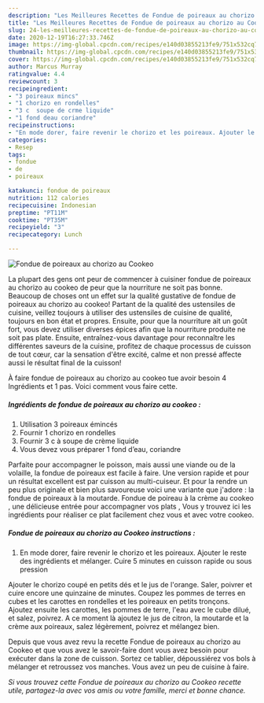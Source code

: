 ```yaml
---
description: "Les Meilleures Recettes de Fondue de poireaux au chorizo au Cookeo"
title: "Les Meilleures Recettes de Fondue de poireaux au chorizo au Cookeo"
slug: 24-les-meilleures-recettes-de-fondue-de-poireaux-au-chorizo-au-cookeo
date: 2020-12-19T16:27:33.746Z
image: https://img-global.cpcdn.com/recipes/e140d03855213fe9/751x532cq70/fondue-de-poireaux-au-chorizo-au-cookeo-photo-principale-de-la-recette.jpg
thumbnail: https://img-global.cpcdn.com/recipes/e140d03855213fe9/751x532cq70/fondue-de-poireaux-au-chorizo-au-cookeo-photo-principale-de-la-recette.jpg
cover: https://img-global.cpcdn.com/recipes/e140d03855213fe9/751x532cq70/fondue-de-poireaux-au-chorizo-au-cookeo-photo-principale-de-la-recette.jpg
author: Marcus Murray
ratingvalue: 4.4
reviewcount: 3
recipeingredient:
- "3 poireaux mincs"
- "1 chorizo en rondelles"
- "3 c  soupe de crme liquide"
- "1 fond deau coriandre"
recipeinstructions:
- "En mode dorer, faire revenir le chorizo et les poireaux. Ajouter le reste des ingrédients et mélanger. Cuire 5 minutes en cuisson rapide ou sous pression"
categories:
- Resep
tags:
- fondue
- de
- poireaux

katakunci: fondue de poireaux 
nutrition: 112 calories
recipecuisine: Indonesian
preptime: "PT11M"
cooktime: "PT35M"
recipeyield: "3"
recipecategory: Lunch

---
```



![Fondue de poireaux au chorizo au Cookeo](https://img-global.cpcdn.com/recipes/e140d03855213fe9/751x532cq70/fondue-de-poireaux-au-chorizo-au-cookeo-photo-principale-de-la-recette.jpg)

La plupart des gens ont peur de commencer à cuisiner fondue de poireaux au chorizo au cookeo de peur que la nourriture ne soit pas bonne. Beaucoup de choses ont un effet sur la qualité gustative de fondue de poireaux au chorizo au cookeo! Partant de la qualité des ustensiles de cuisine, veillez toujours à utiliser des ustensiles de cuisine de qualité, toujours en bon état et propres. Ensuite, pour que la nourriture ait un goût fort, vous devez utiliser diverses épices afin que la nourriture produite ne soit pas plate. Ensuite, entraînez-vous davantage pour reconnaître les différentes saveurs de la cuisine, profitez de chaque processus de cuisson de tout cœur, car la sensation d'être excité, calme et non pressé affecte aussi le résultat final de la cuisson!

<!--inarticleads1-->

À faire fondue de poireaux au chorizo au cookeo tue avoir besoin 4 Ingrédients et 1 pas. Voici comment vous faire cette.

##### Ingrédients de fondue de poireaux au chorizo au cookeo :

1. Utilisation 3 poireaux émincés
1. Fournir 1 chorizo en rondelles
1. Fournir 3 c à soupe de crème liquide
1. Vous devez vous préparer 1 fond d’eau, coriandre


Parfaite pour accompagner le poisson, mais aussi une viande ou de la volaille, la fondue de poireaux est facile à faire. Une version rapide et pour un résultat excellent est par cuisson au multi-cuiseur. Et pour la rendre un peu plus originale et bien plus savoureuse voici une variante que j&#39;adore : la fondue de poireaux à la moutarde. Fondue de poireau à la crème au cookeo , une délicieuse entrée pour accompagner vos plats , Vous y trouvez ici les ingrédients pour réaliser ce plat facilement chez vous et avec votre cookeo. 

<!--inarticleads2-->

##### Fondue de poireaux au chorizo au Cookeo instructions :

1. En mode dorer, faire revenir le chorizo et les poireaux. Ajouter le reste des ingrédients et mélanger. Cuire 5 minutes en cuisson rapide ou sous pression


Ajouter le chorizo coupé en petits dés et le jus de l&#39;orange. Saler, poivrer et cuire encore une quinzaine de minutes. Coupez les pommes de terres en cubes et les carottes en rondelles et les poireaux en petits tronçons. Ajoutez ensuite les carottes, les pommes de terre, l&#39;eau avec le cube dilué, et salez, poivrez. A ce moment là ajoutez le jus de citron, la moutarde et la crème aux poireaux, salez légèrement, poivrez et mélangez bien. 

<!--inarticleads1-->

<p>
Depuis que vous avez revu la recette Fondue de poireaux au chorizo au Cookeo et que vous avez le savoir-faire dont vous avez besoin pour exécuter dans la zone de cuisson. Sortez ce tablier, dépoussiérez vos bols à mélanger et retroussez vos manches. Vous avez un peu de cuisine à faire.
</p>

<p>
<i>Si vous trouvez cette Fondue de poireaux au chorizo au Cookeo recette utile, partagez-la avec vos amis ou votre famille, merci et bonne chance.</i>
</p>
